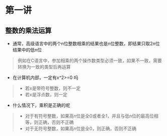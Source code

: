 # 第一讲     
## 整数的乘法运算   
* 通常，高级语言中的两个n位整数相乘的结果也是n位整数，即结果只取2n位结果中的低n位     
> 例如在C语言中，参加相乘的两个操作数类型必须一致，如果不一致，需要转换为一致的类型后再运算     

* 在计算机内部，一定有x^2>=0 吗    
> - 若x是带符号整数，则不一定    
> - 若x是浮点数，则一定    
* 什么情况下，乘积是正确的呢   
> - 对于有符号整数，如果高n位是全0或者全1，并且与低n位的最高位相等，则正确，否则不正确     
> - 对于无符号整数，如果高n位是全0，则正确，否则不正确    


